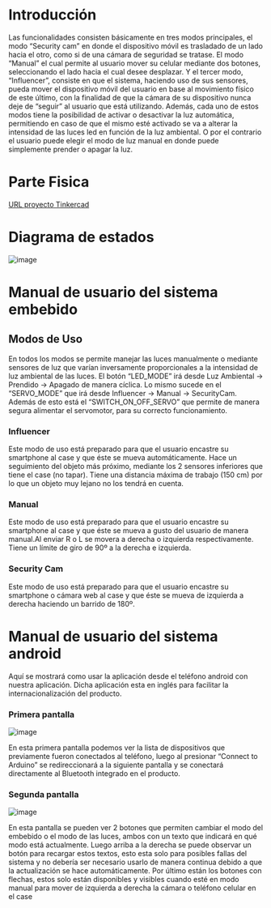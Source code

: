 # Introducción
Las funcionalidades consisten básicamente en tres modos principales, el modo “Security cam” en donde el 
dispositivo móvil es trasladado de un lado hacia el otro, como si de una cámara de seguridad se tratase.
El modo “Manual” el cual permite al usuario mover su celular mediante dos botones, seleccionando el lado 
hacia el cual desee desplazar.
Y el tercer modo, “Influencer”, consiste en que el sistema, haciendo uso de sus sensores, pueda mover el 
dispositivo móvil del usuario en base al movimiento físico de este último, con la finalidad de que la cámara de 
su dispositivo nunca deje de “seguir” al usuario que está utilizando.
Además, cada uno de estos modos tiene la posibilidad de activar o desactivar la luz automática, permitiendo en 
caso de que el mismo esté activado se va a alterar la intensidad de las luces led en función de la luz ambiental. O 
por el contrario el usuario puede elegir el modo de luz manual en donde puede simplemente prender o apagar la 
luz.
# Parte Fisica
[URL proyecto Tinkercad](https://www.tinkercad.com/things/cqaytCsPfah-copy-of-modulo-servo-y-led-con-maquina-de-estado/editel?sharecode=8f4_bV9s8l6c5raXJ6Ii_b8664BFapBSHQtiW2O95Rk)
# Diagrama de estados
![image](https://github.com/Martin-Roberto-lecuona/TP_SOA/assets/79217570/d3fad1d2-a371-4443-a698-16ff7ed0dc13)
# Manual de usuario del sistema embebido
## Modos de Uso
En todos los modos se permite manejar las luces manualmente o mediante sensores de luz que varían 
inversamente proporcionales a la intensidad de luz ambiental de las luces. El botón “LED_MODE” irá 
desde Luz Ambiental → Prendido → Apagado de manera cíclica. Lo mismo sucede en el “SERVO_MODE” 
que irá desde Influencer → Manual → SecurityCam.
Además de esto está el “SWITCH_ON_OFF_SERVO” que permite de manera segura alimentar el servomotor, 
para su correcto funcionamiento.
### Influencer
Este modo de uso está preparado para que el usuario encastre su smartphone al case y que éste se mueva 
automáticamente. Hace un seguimiento del objeto más próximo, mediante los 2 sensores inferiores que tiene el 
case (no tapar). Tiene una distancia máxima de trabajo (150 cm) por lo que un objeto muy lejano no los tendrá 
en cuenta. 
### Manual
Este modo de uso está preparado para que el usuario encastre su smartphone al case y que éste se mueva a gusto 
del usuario de manera manual.Al enviar R o L se movera a derecha o izquierda respectivamente. Tiene un límite de giro de 90º a la 
derecha e izquierda.
### Security Cam
Este modo de uso está preparado para que el usuario encastre su smartphone o cámara web al case y que éste se 
mueva de izquierda a derecha haciendo un barrido de 180º.
# Manual de usuario del sistema android 
Aquí se mostrará como usar la aplicación desde el teléfono android con nuestra aplicación. Dicha aplicación esta 
en inglés para facilitar la internacionalización del producto.
### Primera pantalla
![image](https://github.com/Martin-Roberto-lecuona/TP_SOA/assets/79217570/9aca3e95-53a7-428f-b4a1-aff22c6f0ec0)

En esta primera pantalla podemos ver la lista de dispositivos que previamente 
fueron conectados al teléfono, luego al presionar “Connect to Arduino” se 
redireccionará a la siguiente pantalla y se conectará directamente al Bluetooth 
integrado en el producto.
### Segunda pantalla
![image](https://github.com/Martin-Roberto-lecuona/TP_SOA/assets/79217570/50a7671f-df78-4091-a32b-e96998a28fc7)

En esta pantalla se pueden ver 2 botones que permiten cambiar el modo del 
embebido o el modo de las luces, ambos con un texto que indicará en qué modo 
está actualmente. Luego arriba a la derecha se puede observar un botón para 
recargar estos textos, esto esta solo para posibles fallas del sistema y no debería 
ser necesario usarlo de manera continua debido a que la actualización se hace 
automáticamente. Por último están los botones con flechas, estos solo están 
disponibles y visibles cuando esté en modo manual para mover de izquierda a 
derecha la cámara o teléfono celular en el case
